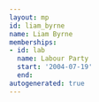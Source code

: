 ```yaml
---
layout: mp
id: liam_byrne
name: Liam Byrne
memberships:
- id: lab
  name: Labour Party
  start: '2004-07-19'
  end: 
autogenerated: true
---
```

